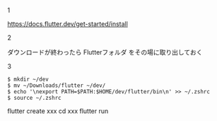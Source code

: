 
1


https://docs.flutter.dev/get-started/install



2



ダウンロードが終わったら Flutterフォルダ をその場に取り出しておく




3






```
$ mkdir ~/dev
$ mv ~/Downloads/flutter ~/dev/
$ echo '\nexport PATH=$PATH:$HOME/dev/flutter/bin\n' >> ~/.zshrc
$ source ~/.zshrc
```


flutter create xxx
cd xxx
flutter run